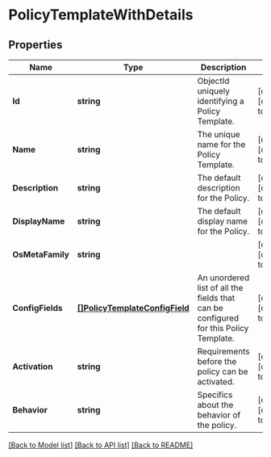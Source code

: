 # PolicyTemplateWithDetails

## Properties
Name | Type | Description | Notes
------------ | ------------- | ------------- | -------------
**Id** | **string** | ObjectId uniquely identifying a Policy Template. | [optional] [default to null]
**Name** | **string** | The unique name for the Policy Template. | [optional] [default to null]
**Description** | **string** | The default description for the Policy. | [optional] [default to null]
**DisplayName** | **string** | The default display name for the Policy. | [optional] [default to null]
**OsMetaFamily** | **string** |  | [optional] [default to null]
**ConfigFields** | [**[]PolicyTemplateConfigField**](PolicyTemplateConfigField.md) | An unordered list of all the fields that can be configured for this Policy Template. | [optional] [default to null]
**Activation** | **string** | Requirements before the policy can be activated. | [optional] [default to null]
**Behavior** | **string** | Specifics about the behavior of the policy. | [optional] [default to null]

[[Back to Model list]](../README.md#documentation-for-models) [[Back to API list]](../README.md#documentation-for-api-endpoints) [[Back to README]](../README.md)


